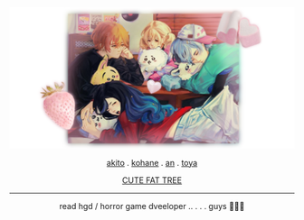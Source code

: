 <div align="center">

<img src="heartiful.png">

[akito](https://github.com/ChromaDrift) . [kohane](https://github.com/verifiedreality) . [an](https://github.com/yurivampire) . [toya](https://github.com/stellariism)


[CUTE FAT TREE](https://linktr.ee/karinacchi) 

------------

read hgd / horror game dveeloper .. . . . guys 🤑🤑🤑



 

<!---
yurivampire/yurivampire is a ✨ special ✨ repository because its `README.md` (this file) appears on your GitHub profile.
You can click the Preview link to take a look at your changes.
--->
